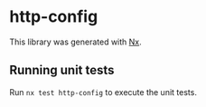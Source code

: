 # http-config

This library was generated with [Nx](https://nx.dev).

## Running unit tests

Run `nx test http-config` to execute the unit tests.
